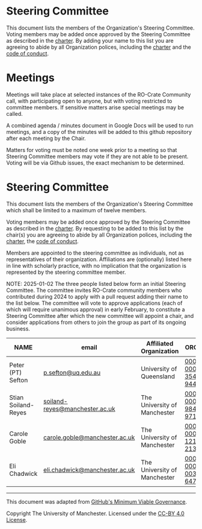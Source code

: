 # Steering Committee

This document lists the members of the Organization's Steering Committee. Voting members may be added once approved by the Steering Committee as described in the [charter](./CHARTER.md). By adding your name to this list you are agreeing to abide by all Organization polices, including the [charter](./CHARTER.md) and the [code of conduct](./CODE-OF-CONDUCT.md).




# Meetings

Meetings will take place at selected instances of the RO-Crate Community call, with participating open to anyone, but with voting restricted to committee members. If sensitive matters arise special meetings may be called.

A combined agenda / minutes document in Google Docs will be used to run meetings, and a copy of the minutes will be added to this github repository after each meeting by the Chair.

Matters for voting must be noted one week prior to a meeting so that Steering Committee members may vote if they are not able to be present. Voting will be via Github issues, the exact mechanism to be determined.

# Steering Committee 

This document lists the members of the Organization's Steering Committee which shall be limited to a maximum of twelve members.

Voting members may be added once approved by the Steering Committee as described in the [charter](./CHARTER.md). By requesting to be added to this list by the chair(s) you are agreeing to abide by all Organization polices, including the [charter](./CHARTER.md), the [code of conduct](./CODE-OF-CONDUCT.md). 

Members are appointed to the steering committee as individuals, not as representatives of their organization. Affiliations are (optionally) listed here in line with scholarly practice, with no implication that the organization is represented by the steering committee member.

NOTE: 2025-01-02 The three people listed below form an initial Steering Committee. The committee invites RO-Crate community members who contributed during 2024  to apply with a pull request adding their name to the list below. The committee will vote to approve applications (each of which will require unanimous approval) in early February, to constitute a Steering Committee after which the new committee will appoint a chair, and consider applications from others to join the group as part of its ongoing business.

| **NAME** | **email** | **Affiliated Organization** | **ORCiD** | **github ID** | 
| ---      | ---       | ---                                    | ---       |  --|
| Peter (PT) Sefton | p.sefton@uq.edu.au   | University of Queensland | [0000-0002-3545-944X](https://orcid.org/0000-0002-3545-944X) | ptsefton |
| Stian Soiland-Reyes | soiland-reyes@manchester.ac.uk | The University of Manchester | [0000-0001-9842-9718](https://orcid.org/0000-0001-9842-9718) | stain |
| Carole Goble | carole.goble@manchester.ac.uk | The University of Manchester  | [0000-0003-1219-2137](https://orcid.org/0000-0003-1219-2137) | CaroleGoble |
| Eli Chadwick | eli.chadwick@manchester.ac.uk | The University of Manchester | [0000-0002-0035-6475](https://orcid.org/0000-0002-0035-6475) | elichad |




---
This document was adapted from [GitHub's Minimum Viable Governance](https://github.com/github/MVG).

Copyright The University of Manchester. Licensed under the [CC-BY 4.0 License](https://creativecommons.org/licenses/by/4.0/).
